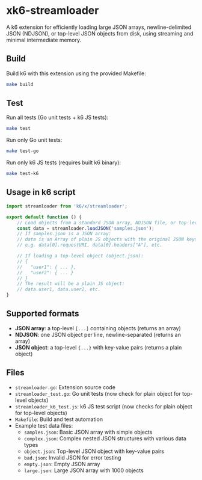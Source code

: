 # xk6-streamloader

A k6 extension for efficiently loading large JSON arrays, newline-delimited JSON (NDJSON), or top-level JSON objects from disk, using streaming and minimal intermediate memory.

## Build

Build k6 with this extension using the provided Makefile:

```sh
make build
```

## Test

Run all tests (Go unit tests + k6 JS tests):

```sh
make test
```

Run only Go unit tests:

```sh
make test-go
```

Run only k6 JS tests (requires built k6 binary):

```sh
make test-k6
```

## Usage in k6 script

```js
import streamloader from 'k6/x/streamloader';

export default function () {
    // Load objects from a standard JSON array, NDJSON file, or top-level object
    const data = streamloader.loadJSON('samples.json');
    // If samples.json is a JSON array:
    // data is an Array of plain JS objects with the original JSON keys
    // e.g. data[0].requestURI, data[0].headers["A"], etc.

    // If loading a top-level object (object.json):
    // {
    //   "user1": { ... },
    //   "user2": { ... }
    // }
    // The result will be a plain JS object:
    // data.user1, data.user2, etc.
}
```

## Supported formats

- **JSON array**: a top-level `[...]` containing objects (returns an array)
- **NDJSON**: one JSON object per line, newline-separated (returns an array)
- **JSON object**: a top-level `{...}` with key-value pairs (returns a plain object)

## Files

- `streamloader.go`: Extension source code
- `streamloader_test.go`: Go unit tests (now check for plain object for top-level objects)
- `streamloader_k6_test.js`: k6 JS test script (now checks for plain object for top-level objects)
- `Makefile`: Build and test automation
- Example test data files:
  - `samples.json`: Basic JSON array with simple objects
  - `complex.json`: Complex nested JSON structures with various data types
  - `object.json`: Top-level JSON object with key-value pairs
  - `bad.json`: Invalid JSON for error testing
  - `empty.json`: Empty JSON array
  - `large.json`: Large JSON array with 1000 objects
